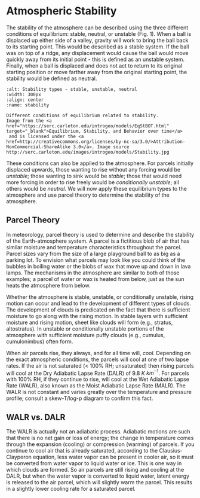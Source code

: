 # Atmospheric Stability

The stability of the atmosphere can be described using the three
different conditions of equilibrium: stable, neutral, or unstable (Fig.
1). When a ball is displaced up either side of a valley, gravity will
work to bring the ball back to its starting point. This would be
described as a stable system. If the ball was on top of a ridge, any
displacement would cause the ball would move quickly away from its
initial point - this is defined as an unstable system. Finally, when a
ball is displaced and does not act to return to its original starting
position or move farther away from the original starting point, the
stability would be defined as neutral.

```{figure} ../../images/stability.jpg
:alt: Stability types - stable, unstable, neutral
:width: 300px
:align: center
:name: stability

Different conditions of equilibrium related to stability.
Image from the <a href="https://serc.carleton.edu/introgeo/models/EqStBOT.html" target="_blank">Equilibrium, Stability, and Behavior over time</a>
 and is licensed under the <a href=http://creativecommons.org/licenses/by-nc-sa/3.0/>Attribution-NonCommercial-ShareAlike 3.0</a>. Image source http://serc.carleton.edu/images/introgeo/models/Stability.jpg
```

These conditions can also be applied to the atmosphere. For parcels
initially displaced upwards, those wanting to rise without any forcing
would be *unstable*; those wanting to sink would be *stable*; those that
would need more forcing in order to rise freely would be *conditionally
unstable*; all others would be *neutral*. We will now apply these
equilibrium types to the atmosphere and use parcel theory to determine
the stability of the atmosphere.

## Parcel Theory
In meteorology, parcel theory is used to determine and describe the
stability of the Earth-atmosphere system. A parcel is a fictitious blob
of air that has similar moisture and temperature characteristics
throughout the parcel. Parcel sizes vary from the size of a large
playground ball to as big as a parking lot. To envision what parcels may
look like you could think of the bubbles in boiling water or the blobs
of wax that move up and down in lava lamps. The mechanisms in the
atmosphere are similar to both of those examples; a parcel of water or
wax is heated from below, just as the sun heats the atmosphere from
below.

Whether the atmosphere is stable, unstable, or conditionally unstable,
rising motion can occur and lead to the development of different types
of clouds. The development of clouds is predicated on the fact that
there is sufficient moisture to go along with the rising motion. In
stable layers with sufficient moisture and rising motion, sheet like
clouds will form (e.g., stratus, altostratus). In unstable or
conditionally unstable portions of the atmosphere with sufficient
moisture puffy clouds (e.g., cumulus, cumulonimbus) often form.

When air parcels rise, they always, and for all time will, *cool*.
Depending on the exact atmospheric conditions, the parcels will cool at
one of two lapse rates. If the air is not saturated (< 100% RH;
unsaturated) then rising parcels will cool at the Dry Adiabatic Lapse
Rate (DALR) of 9.8 $K$ $km^{-1}$. For parcels with 100% RH, if they continue
to rise, will cool at the Wet Adiabatic Lapse Rate (WALR), also known as
the Moist Adiabatic Lapse Rate (MALR). The WALR is not constant and
varies greatly over the temperature and pressure profile; consult a
skew-T/log-p diagram to confirm this fact.

## WALR vs. DALR
The WALR is actually not an adiabatic process. Adiabatic motions are
such that there is no net gain or loss of energy; the change in
temperature comes through the expansion (cooling) or compression
(warming) of parcels. If you continue to cool air that is already
saturated, according to the Clausius-Clayperon equation, less water
vapor can be present in cooler air, so it must be converted from water
vapor to liquid water or ice. This is one way in which clouds are
formed. So air parcels are still rising and cooling at the DALR, but
when the water vapor is converted to liquid water, latent energy is
released to the air parcel, which will slightly warm the parcel. This
results in a slightly lower cooling rate for a saturated parcel.
